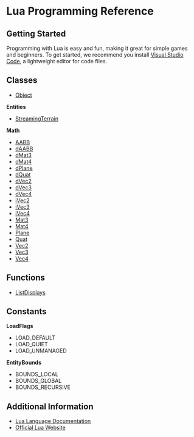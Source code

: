 # Lua Programming Reference

## Getting Started
Programming with Lua is easy and fun, making it great for simple games and beginners. To get started, we recommend you install [Visual Studio Code](https://code.visualstudio.com/download), a lightweight editor for code files.

## Classes
* [Object](Object/README.md)

**Entities**
* [StreamingTerrain](StreamingTerrain/README.md)

**Math**
* [AABB]()
* [dAABB]()
* [dMat3]()
* [dMat4]()
* [dPlane]()
* [dQuat]()
* [dVec2]()
* [dVec3]()
* [dVec4]()
* [iVec2]()
* [iVec3]()
* [iVec4]()
* [Mat3]()
* [Mat4]()
* [Plane]()
* [Quat]()
* [Vec2]()
* [Vec3]()
* [Vec4]()

## Functions
* [ListDisplays](Functions/ListDisplays.md)

## Constants
**LoadFlags**
* LOAD_DEFAULT
* LOAD_QUIET
* LOAD_UNMANAGED

**EntityBounds**
* BOUNDS_LOCAL
* BOUNDS_GLOBAL
* BOUNDS_RECURSIVE

## Additional Information
* [Lua Language Documentation](https://www.lua.org/docs.html)
* [Official Lua Website](https://www.lua.org)
